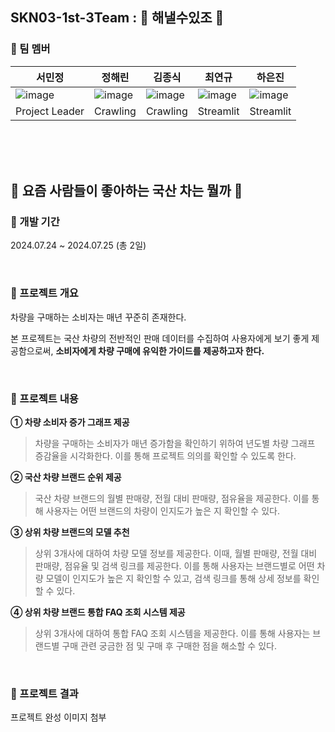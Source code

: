 ## SKN03-1st-3Team : 🌟 해낼수있조 🌟

### 📌 팀 멤버
| 서민정 | 정해린 | 김종식 | 최연규 | 하은진 |
|--|--|--|--|--|
| ![image](https://github.com/user-attachments/assets/28efea1c-dfaa-4c72-8ee3-80b44eb8a928) | ![image](https://github.com/user-attachments/assets/9fddef43-29f1-42e5-814a-6837ceb2122b) | ![image](https://github.com/user-attachments/assets/92b7a7d3-0207-4ddb-9af6-2154b63b82e7) | ![image](https://github.com/user-attachments/assets/c5e05901-f90e-460b-be86-025556c410a2) | ![image](https://github.com/user-attachments/assets/3a37eaad-1742-4a0d-8b48-4bacfdb673ab) |
| Project Leader | Crawling | Crawling | Streamlit | Streamlit |


<br/><br/><br/>
## 🚗 요즘 사람들이 좋아하는 국산 차는 뭘까 🚗
### 📌 개발 기간
2024.07.24 ~ 2024.07.25 (총 2일)

<br/>

### 📌 프로젝트 개요
 차량을 구매하는 소비자는 매년 꾸준히 존재한다. 
 
 본 프로젝트는 국산 차량의 전반적인 판매 데이터를 수집하여 사용자에게 보기 좋게 제공함으로써, **소비자에게 차량 구매에 유익한 가이드를 제공하고자 한다.**
 
<br/>

### 📌 프로젝트 내용
**① 차량 소비자 증가 그래프 제공**

>  차량을 구매하는 소비자가 매년 증가함을 확인하기 위하여 년도별 차량 그래프 증감율을 시각화한다.
> 이를 통해 프로젝트 의의를 확인할 수 있도록 한다.

**② 국산 차량 브랜드 순위 제공**
> 국산 차량 브랜드의 월별 판매량, 전월 대비 판매량, 점유율을 제공한다.
> 이를 통해 사용자는 어떤 브랜드의 차량이 인지도가 높은 지 확인할 수 있다.

**③ 상위 차량 브랜드의 모델 추천**

> 상위 3개사에 대하여 차량 모델 정보를 제공한다. 이때, 월별 판매량, 전월 대비 판매량, 점유율 및 검색 링크를 제공한다.
> 이를 통해 사용자는 브랜드별로 어떤 차량 모델이 인지도가 높은 지 확인할 수 있고, 검색 링크를 통해 상세 정보를 확인할 수 있다.

**④ 상위 차량 브랜드 통합 FAQ 조회 시스템 제공**
> 상위 3개사에 대하여 통합 FAQ 조회 시스템을 제공한다.
> 이를 통해 사용자는 브랜드별 구매 관련 궁금한 점 및 구매 후 구매한 점을 해소할 수 있다.

<br/>

### 📌 프로젝트 결과
프로젝트 완성 이미지 첨부 
